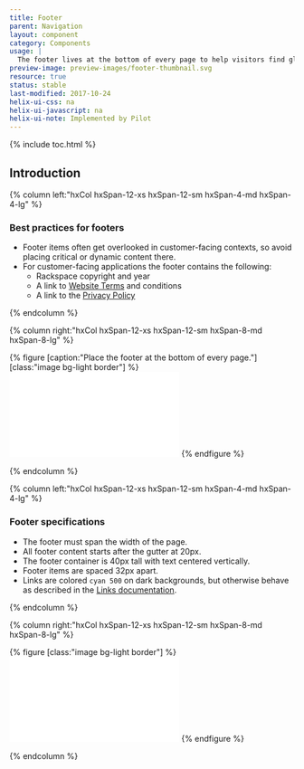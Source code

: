 ```yaml
---
title: Footer
parent: Navigation
layout: component
category: Components
usage: |
  The footer lives at the bottom of every page to help visitors find globally applicable, non-critical information or navigation such as copyright info and links to legal terms.
preview-image: preview-images/footer-thumbnail.svg
resource: true
status: stable
last-modified: 2017-10-24
helix-ui-css: na
helix-ui-javascript: na
helix-ui-note: Implemented by Pilot
---
```


{% include toc.html %}

<section class="static-section" markdown="1">

## Introduction

<div class="hxRow"  markdown="1">

{% column left:"hxCol hxSpan-12-xs hxSpan-12-sm hxSpan-4-md hxSpan-4-lg" %}

### Best practices for footers

- Footer items often get overlooked in customer-facing contexts, so avoid placing critical or dynamic content there.
- For customer-facing applications the footer contains the following:
    - Rackspace copyright and year
    - A link to [Website Terms](https://www.rackspace.com/information/legal/websiteterms) and conditions
    - A link to the [Privacy Policy](https://www.rackspace.com/information/legal/privacystatement)

{% endcolumn %}

{% column right:"hxCol hxSpan-12-xs hxSpan-12-sm hxSpan-8-md hxSpan-8-lg" %}

{% figure [caption:"Place the footer at the bottom of every page."] [class:"image bg-light border"] %}
<embed src="{{site.url}}/assets/images/components/content-areas/footer/footer-scope.svg"/>
{% endfigure %}

{% endcolumn %}

</div>

</section>

<!--- End of Usage section --->

<section class="static-section" markdown="1">

<div class="hxRow"  markdown="1">

{% column left:"hxCol hxSpan-12-xs hxSpan-12-sm hxSpan-4-md hxSpan-4-lg" %}

### Footer specifications

- The footer must span the width of the page.
- All footer content starts after the gutter at 20px.
- The footer container is 40px tall with text centered vertically.
- Footer items are spaced 32px apart.
- Links are colored `cyan 500` on dark backgrounds, but otherwise behave as described in the [Links documentation]({{site.url}}/style/typography.html#link).

{% endcolumn %}

{% column right:"hxCol hxSpan-12-xs hxSpan-12-sm hxSpan-8-md hxSpan-8-lg" %}

{% figure [class:"image bg-light border"] %}
<embed src="{{site.url}}/assets/images/components/content-areas/footer/footer-specs.svg"/>
{% endfigure %}

{% endcolumn %}

</div>

</section>
